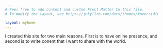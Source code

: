 ```yaml
---
# Feel free to add content and custom Front Matter to this file.
# To modify the layout, see https://jekyllrb.com/docs/themes/#overriding-theme-defaults

layout: myhome
---
```


I created this site for two main reasons. First is to have online presence, and second is to write conent that I want to share with the world. 
